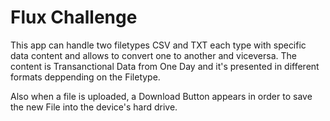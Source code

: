 # Flux Challenge

This app can handle two filetypes CSV and TXT each type with specific data content and allows to convert one to another and viceversa.
The content is Transanctional Data from One Day and it's presented in different formats deppending on the Filetype.

Also when a file is uploaded, a Download Button appears in order to save the new File into the device's hard drive.


